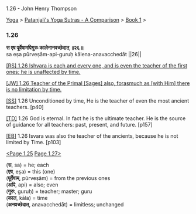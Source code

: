 1.26 - John Henry Thompson 

[Yoga](../../../yoga.md)‎ > ‎[Patanjali's Yoga Sutras - A Comparison](../../patanjani.md)‎ > ‎[Book 1](../book-1.md)‎ > ‎

### 1.26

**स एष पूर्वेषामपिगुरुः कालेनानवच्छेदात् ॥२६॥**  
sa eṣa pūrveṣām-api-guruḥ kālena-anavacchedāt ||26||  
  
  
[\[RS\] 1.26 Ishvara is each and every one, and is even the teacher of the first ones; he is unaffected by time.](http://www.ashtangayoga.info/philosophy/yoga-sutra-patanjali/chapter-1/item/esha-purvesham-guruh-kalena-anavachchhedat/)  
  
[\[JW\] 1.26 Teacher of the Primal \[Sages\] also, forasmuch as \[with Him\] there is no limitation by time.](http://books.google.com/books?id=YzFImjtOxUwC&pg=PA59&ci=124%2C676%2C712%2C61&source=bookclip)  
  
[\[SS\]](http://www.amazon.com/Yoga-Sutras-Patanjali-Commentary-Satchidananda/dp/0932040381) 1.26 Unconditioned by time, He is the teacher of even the most ancient teachers. \[p40\]  
  
[\[TD\]](http://www.amazon.com/Heart-Yoga-Developing-Personal-Practice/dp/089281764X/ref=sr_1_5?ie=UTF8&qid=1326228195&sr=8-5) 1.26 God is eternal. In fact he is the ultimate teacher. He is the source of guidance for all teachers: past, present, and future. \[p157\]  
  
[\[EB\]](http://www.amazon.com/Yoga-Sutras-Patanjali-Translation-Commentary/dp/0865477361/ref=sr_1_1?ie=UTF8&s=books&qid=1250508322&sr=1-1) 1.26 Isvara was also the teacher of the ancients, because he is not limited by Time. \[p103\]  
  
  
[<Page 1.25](125.md)  [Page 1.27>](127.md)  
  

(**स**, sa) = he; each  
(**एष**, eṣa) = this (one)  
(**पूर्वेषाम्**, pūrveṣām) = from the previous ones  
(**अपि**, api) = also; even  
(**गुरुः**, guruḥ) = teacher; master; guru  
(**काल**, kāla) = time  
(**अनवच्छेदात्**, anavacchedāt) = limitless; unchanged

